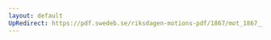 ```yaml
---
layout: default
UpRedirect: https://pdf.swedeb.se/riksdagen-motions-pdf/1867/mot_1867__ak__00148/mot_1867__ak__00148_001.pdf
---
```

